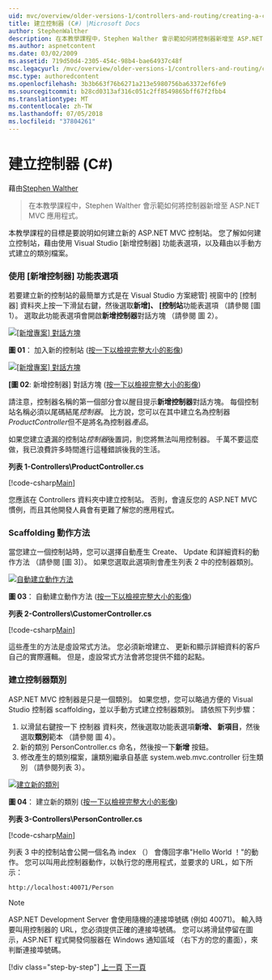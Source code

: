 ```yaml
---
uid: mvc/overview/older-versions-1/controllers-and-routing/creating-a-controller-cs
title: 建立控制器 (C#) |Microsoft Docs
author: StephenWalther
description: 在本教學課程中，Stephen Walther 會示範如何將控制器新增至 ASP.NET MVC 應用程式。
ms.author: aspnetcontent
ms.date: 03/02/2009
ms.assetid: 719d50d4-2305-454c-98b4-bae64937c48f
msc.legacyurl: /mvc/overview/older-versions-1/controllers-and-routing/creating-a-controller-cs
msc.type: authoredcontent
ms.openlocfilehash: 3b3b663f76b6271a213e5980756ba63372ef6fe9
ms.sourcegitcommit: b28cd0313af316c051c2ff8549865bff67f2fbb4
ms.translationtype: MT
ms.contentlocale: zh-TW
ms.lasthandoff: 07/05/2018
ms.locfileid: "37804261"
---
```

<a name="creating-a-controller-c"></a>建立控制器 (C#)
====================
藉由[Stephen Walther](https://github.com/StephenWalther)

> 在本教學課程中，Stephen Walther 會示範如何將控制器新增至 ASP.NET MVC 應用程式。


本教學課程的目標是要說明如何建立新的 ASP.NET MVC 控制站。 您了解如何建立控制站，藉由使用 Visual Studio [新增控制器] 功能表選項，以及藉由以手動方式建立的類別檔案。

### <a name="using-the-add-controller-menu-option"></a>使用 [新增控制器] 功能表選項

若要建立新的控制站的最簡單方式是在 Visual Studio 方案總管] 視窗中的 [控制器] 資料夾上按一下滑鼠右鍵，然後選取**新增]、 [控制站**功能表選項 （請參閱 [圖 1）。 選取此功能表選項會開啟**新增控制器**對話方塊 （請參閱 圖 2）。


[![[新增專案] 對話方塊](creating-a-controller-cs/_static/image1.jpg)](creating-a-controller-cs/_static/image1.png)

**圖 01**： 加入新的控制站 ([按一下以檢視完整大小的影像](creating-a-controller-cs/_static/image2.png))


[![[新增專案] 對話方塊](creating-a-controller-cs/_static/image2.jpg)](creating-a-controller-cs/_static/image3.png)

**[圖 02**: 新增控制器] 對話方塊 ([按一下以檢視完整大小的影像](creating-a-controller-cs/_static/image4.png))


請注意，控制器名稱的第一個部分會以醒目提示**新增控制器**對話方塊。 每個控制站名稱必須以尾碼結尾*控制器*。 比方說，您可以在其中建立名為控制器*ProductController*但不是將名為控制器*產品*。


如果您建立遺漏的控制站*控制器*後置詞，則您將無法叫用控制器。 千萬不要這麼做，我已浪費許多時間進行這種錯誤後我的生活。


**列表 1-Controllers\ProductController.cs**

[!code-csharp[Main](creating-a-controller-cs/samples/sample1.cs)]

您應該在 Controllers 資料夾中建立控制站。 否則，會違反您的 ASP.NET MVC 慣例，而且其他開發人員會有更難了解您的應用程式。

### <a name="scaffolding-action-methods"></a>Scaffolding 動作方法

當您建立一個控制站時，您可以選擇自動產生 Create、 Update 和詳細資料的動作方法 （請參閱 [圖 3]）。 如果您選取此選項則會產生列表 2 中的控制器類別。


[![自動建立動作方法](creating-a-controller-cs/_static/image3.jpg)](creating-a-controller-cs/_static/image5.png)

**圖 03**： 自動建立動作方法 ([按一下以檢視完整大小的影像](creating-a-controller-cs/_static/image6.png))


**列表 2-Controllers\CustomerController.cs**

[!code-csharp[Main](creating-a-controller-cs/samples/sample2.cs)]

這些產生的方法是虛設常式方法。 您必須新增建立、 更新和顯示詳細資料的客戶自己的實際邏輯。 但是，虛設常式方法會將您提供不錯的起點。

### <a name="creating-a-controller-class"></a>建立控制器類別

ASP.NET MVC 控制器是只是一個類別。 如果您想，您可以略過方便的 Visual Studio 控制器 scaffolding，並以手動方式建立控制器類別。 請依照下列步驟：

1. 以滑鼠右鍵按一下 控制器 資料夾，然後選取功能表選項**新增、 新項目**，然後選取**類別**範本 （請參閱 圖 4）。
2. 新的類別 PersonController.cs 命名，然後按一下**新增** 按鈕。
3. 修改產生的類別檔案，讓類別繼承自基底 system.web.mvc.controller 衍生類別 （請參閱列表 3）。


[![建立新的類別](creating-a-controller-cs/_static/image4.jpg)](creating-a-controller-cs/_static/image7.png)

**圖 04**： 建立新的類別 ([按一下以檢視完整大小的影像](creating-a-controller-cs/_static/image8.png))


**列表 3-Controllers\PersonController.cs**

[!code-csharp[Main](creating-a-controller-cs/samples/sample3.cs)]

列表 3 中的控制站會公開一個名為 index （） 會傳回字串"Hello World ！"的動作。 您可以叫用此控制器動作，以執行您的應用程式，並要求的 URL，如下所示：

`http://localhost:40071/Person`

> [!NOTE]
> 
> ASP.NET Development Server 會使用隨機的連接埠號碼 (例如 40071)。 輸入時要叫用控制器的 URL，您必須提供正確的連接埠號碼。 您可以將滑鼠停留在圖示，ASP.NET 程式開發伺服器在 Windows 通知區域 （右下方的您的畫面），來判斷連接埠號碼。
> 
> [!div class="step-by-step"]
> [上一頁](adding-dynamic-content-to-a-cached-page-cs.md)
> [下一頁](creating-an-action-cs.md)
